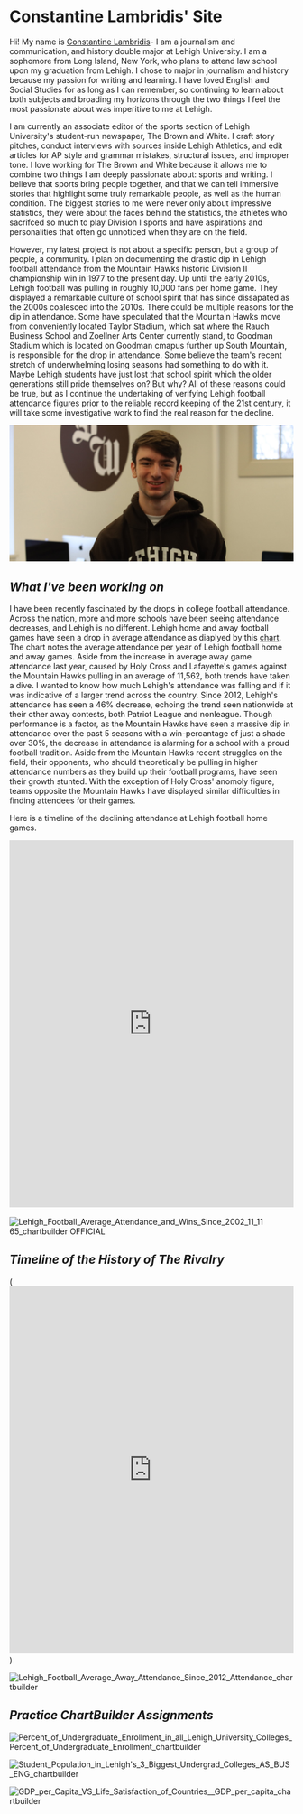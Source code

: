 # Constantine Lambridis' Site

Hi! My name is [Constantine Lambridis](https://www.linkedin.com/in/constantine-a-lambridis-25033020b/)- I am a journalism and communication, and history double major at Lehigh University. I am a sophomore from Long Island, New York, who plans to attend law school upon my graduation from Lehigh. I chose to major in journalism and history because my passion for writing and learning. I have loved English and Social Studies for as long as I can remember, so continuing to learn about both subjects and broading my horizons through the two things I feel the most passionate about was imperitive to me at Lehigh. 

I am currently an associate editor of the sports section of Lehigh University's student-run newspaper, The Brown and White. I craft story pitches, conduct interviews with sources inside Lehigh Athletics, and edit articles for AP style and grammar mistakes, structural issues, and improper tone. I love working for The Brown and White because it allows me to combine two things I am deeply passionate about: sports and writing. I believe that sports bring people together, and that we can tell immersive stories that highlight some truly remarkable people, as well as the human condition. The biggest stories to me were never only about impressive statistics, they were about the faces behind the statistics, the athletes who sacrifced so much to play Division I sports and have aspirations and personalities that often go unnoticed when they are on the field. 

However, my latest project is not about a specific person, but a group of people, a community. I plan on documenting the drastic dip in Lehigh football attendance from the Mountain Hawks historic Division II championship win in 1977 to the present day. Up until the early 2010s, Lehigh football was pulling in roughly 10,000 fans per home game. They displayed a remarkable culture of school spirit that has since dissapated as the 2000s coalesced into the 2010s. There could be multiple reasons for the dip in attendance. Some have speculated that the Mountain Hawks move from conveniently located Taylor Stadium, which sat where the Rauch Business School and Zoellner Arts Center currently stand, to Goodman Stadium which is located on Goodman cmapus further up South Mountain, is responsible for the drop in attendance. Some believe the team's recent stretch of underwhelming losing seasons had something to do with it. Maybe Lehigh students have just lost that school spirit which the older generations still pride themselves on? But why? All of these reasons could be true, but as I continue the undertaking of verifying Lehigh football attendance figures prior to the reliable record keeping of the 21st century, it will take some investigative work to find the real reason for the decline.



![cons](https://raw.githubusercontent.com/ConstantineLambridis/ConstantineLambridis.github.io/7f1a57ac0f5cc699a86c10952494d919487cc812/Constantine-Lambridis.jpg)

## ***What I've been working on***


I have been recently fascinated by the drops in college football attendance. Across the nation, more and more schools have been seeing attendance decreases, and Lehigh is no different. Lehigh home and away football games have seen a drop in average attendance as diaplyed by this [chart](https://github.com/ConstantineLambridis/ConstantineLambridisSite/files/12778137/Lehigh.Football.Attendance.Infographic.pdf). The chart notes the average attendance per year of Lehigh football home and away games. Aside from the increase in average away game attendance last year, caused by Holy Cross and Lafayette's games against the Mountain Hawks pulling in an average of 11,562, both trends have taken a dive. I wanted to know how much Lehigh's attendance was falling and if it was indicative of a larger trend across the country. Since 2012, Lehigh's attendance has seen a 46% decrease, echoing the trend seen nationwide at their other away contests, both Patriot League and nonleague. Though performance is a factor, as the Mountain Hawks have seen a massive dip in attendance over the past 5 seasons with a win-percantage of just a shade over 30%, the decrease in attendance is alarming for a school with a proud football tradition. Aside from the Mountain Hawks recent struggles on the field, their opponents, who should theoretically be pulling in higher attendance numbers as they build up their football programs, have seen their growth stunted. With the exception of Holy Cross' anomoly figure, teams opposite the Mountain Hawks have displayed similar difficulties in finding attendees for their games.

Here is a timeline of the declining attendance at Lehigh football home games.
<iframe src='https://cdn.knightlab.com/libs/timeline3/latest/embed/index.html?source=1ruWqlPteoCH8qY43_Of0-XsITpNZqWZgL1Ll6Z-lhLI&font=Default&lang=en&initial_zoom=2&height=650' width='100%' height='650' webkitallowfullscreen mozallowfullscreen allowfullscreen frameborder='0'></iframe>


![Lehigh_Football_Average_Attendance_and_Wins_Since_2002_11_11 65_chartbuilder OFFICIAL](https://github.com/ConstantineLambridis/ConstantineLambridisSite/assets/145692944/39a85403-aed7-443d-af73-e26c9f258193)


## ***Timeline of the History of The Rivalry***

(<iframe src='https://cdn.knightlab.com/libs/timeline3/latest/embed/index.html?source=1S7bDhOVP0gHIE_gotz2NfE3uh-EO2kgOTI5Lv-QMPew&font=Default&lang=en&initial_zoom=2&height=650' width='100%' height='650' webkitallowfullscreen mozallowfullscreen allowfullscreen frameborder='0'></iframe>)

![Lehigh_Football_Average_Away_Attendance_Since_2012_Attendance_chartbuilder](https://github.com/ConstantineLambridis/ConstantineLambridisSite/assets/145692944/2541cab2-8bce-47f1-bc58-789247459134)

## ***Practice ChartBuilder Assignments***

![Percent_of_Undergraduate_Enrollment_in_all_Lehigh_University_Colleges_Percent_of_Undergraduate_Enrollment_chartbuilder](https://github.com/ConstantineLambridis/ConstantineLambridisSite/assets/145692944/04d015f3-9051-4a61-a91e-555714725153)


![Student_Population_in_Lehigh's_3_Biggest_Undergrad_Colleges_AS_BUS_ENG_chartbuilder](https://github.com/ConstantineLambridis/ConstantineLambridisSite/assets/145692944/b0718501-e4e9-47e3-b70b-b94404188c7d)

![GDP_per_Capita_VS_Life_Satisfaction_of_Countries__GDP_per_capita_chartbuilder](https://github.com/ConstantineLambridis/ConstantineLambridisSite/assets/145692944/f23937e8-8755-4bdb-8d77-9f63694cfa06)
